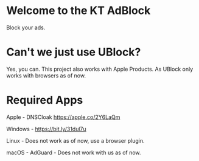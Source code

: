 # Welcome to the KT AdBlock
Block your ads.

# Can't we just use UBlock?
Yes, you can. This project also works with Apple Products. As UBlock only works with browsers as of now.

# Required Apps
Apple - DNSCloak https://apple.co/2Y6LaQm


Windows - https://bit.ly/31dul7u


Linux - Does not work as of now, use a browser plugin.


macOS - AdGuard - Does not work with us as of now.


